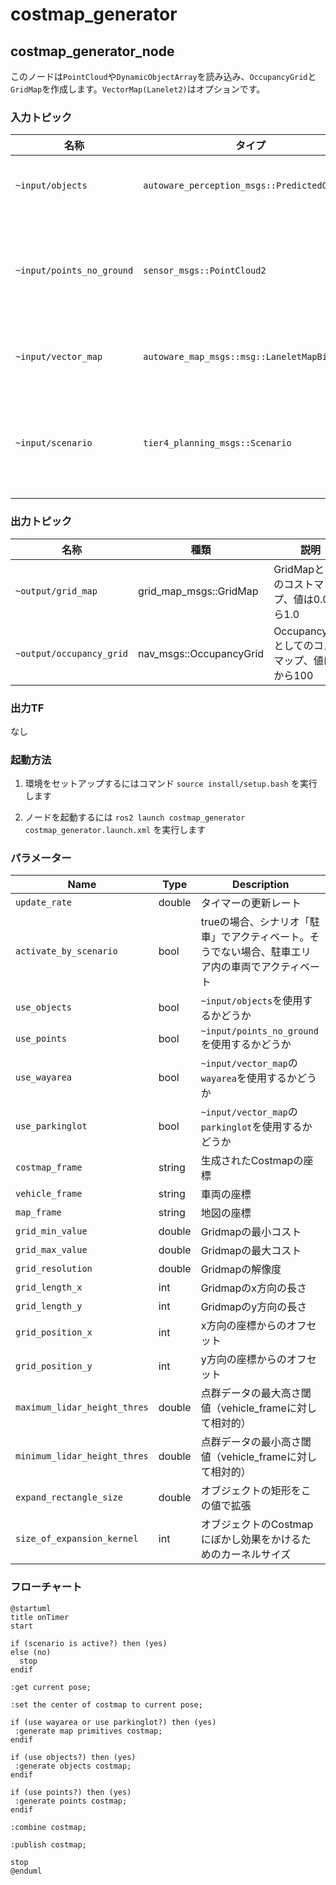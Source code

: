 # costmap_generator

## costmap_generator_node

このノードは`PointCloud`や`DynamicObjectArray`を読み込み、`OccupancyGrid`と`GridMap`を作成します。`VectorMap(Lanelet2)`はオプションです。

### 入力トピック

| 名称 | タイプ | 説明 |
| ------------------------- | ------------------------------------------ | ---------------------------------------------------------------------------- |
| `~input/objects` | `autoware_perception_msgs::PredictedObjects` | obstacles エリアの予測オブジェクト |
| `~input/points_no_ground` | `sensor_msgs::PointCloud2` | 物体として検出できない障害物エリアの地表除去済みポイント |
| `~input/vector_map` | `autoware_map_msgs::msg::LaneletMapBin` | 走行可能なエリアのベクターマップ |
| `~input/scenario` | `tier4_planning_msgs::Scenario` | ノードをアクティベートするアクティブ化対象のシナリオ |

### 出力トピック

| 名称                     | 種類                    | 説明                                        |
| ------------------------ | ----------------------- | -------------------------------------------------- |
| `~output/grid_map`       | grid_map_msgs::GridMap  | GridMapとしてのコストマップ、値は0.0から1.0     |
| `~output/occupancy_grid` | nav_msgs::OccupancyGrid | OccupancyGridとしてのコストマップ、値は0から100 |

### 出力TF

なし

### 起動方法

1. 環境をセットアップするにはコマンド `source install/setup.bash` を実行します

2. ノードを起動するには `ros2 launch costmap_generator costmap_generator.launch.xml` を実行します

### パラメーター

| Name                         | Type   | Description                                                                                    |
| ---------------------------- | ------ | ---------------------------------------------------------------------------------------------- |
| `update_rate`                | double | タイマーの更新レート                                                                            |
| `activate_by_scenario`       | bool   | trueの場合、シナリオ「駐車」でアクティベート。そうでない場合、駐車エリア内の車両でアクティベート |
| `use_objects`                | bool   | `~input/objects`を使用するかどうか                                                          |
| `use_points`                 | bool   | `~input/points_no_ground`を使用するかどうか                                                 |
| `use_wayarea`                | bool   | `~input/vector_map`の`wayarea`を使用するかどうか                                        |
| `use_parkinglot`             | bool   | `~input/vector_map`の`parkinglot`を使用するかどうか                                     |
| `costmap_frame`              | string | 生成されたCostmapの座標                                                                   |
| `vehicle_frame`              | string | 車両の座標                                                                           |
| `map_frame`                  | string | 地図の座標                                                                               |
| `grid_min_value`             | double | Gridmapの最小コスト                                                                       |
| `grid_max_value`             | double | Gridmapの最大コスト                                                                       |
| `grid_resolution`            | double | Gridmapの解像度                                                                         |
| `grid_length_x`              | int    | Gridmapのx方向の長さ                                                                |
| `grid_length_y`              | int    | Gridmapのy方向の長さ                                                                |
| `grid_position_x`            | int    | x方向の座標からのオフセット                                                          |
| `grid_position_y`            | int    | y方向の座標からのオフセット                                                          |
| `maximum_lidar_height_thres` | double | 点群データの最大高さ閾値（vehicle_frameに対して相対的）                                                  |
| `minimum_lidar_height_thres` | double | 点群データの最小高さ閾値（vehicle_frameに対して相対的）                                                  |
| `expand_rectangle_size`      | double | オブジェクトの矩形をこの値で拡張                                                      |
| `size_of_expansion_kernel`   | int    | オブジェクトのCostmapにぼかし効果をかけるためのカーネルサイズ                                            |

### フローチャート


```plantuml
@startuml
title onTimer
start

if (scenario is active?) then (yes)
else (no)
  stop
endif

:get current pose;

:set the center of costmap to current pose;

if (use wayarea or use parkinglot?) then (yes)
 :generate map primitives costmap;
endif

if (use objects?) then (yes)
 :generate objects costmap;
endif

if (use points?) then (yes)
 :generate points costmap;
endif

:combine costmap;

:publish costmap;

stop
@enduml
```

